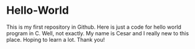 # Hello-World
This is my first repository in Github.
Here is just a code for hello world program in C.
Well, not exactly. My name is Cesar and I really new to this place.
Hoping to learn a lot. Thank you!
